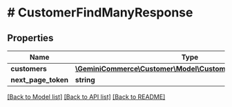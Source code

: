 # # CustomerFindManyResponse


## Properties


Name | Type | Description | Notes
------------ | ------------- | ------------- | -------------
**customers**| [**\GeminiCommerce\Customer\Model\CustomerCustomerResponse[]**](CustomerCustomerResponse.md) |   | [optional]
**next_page_token**| **string** |   | [optional]


[[Back to Model list]](../../README.md#models) [[Back to API list]](../../README.md#endpoints) [[Back to README]](../../README.md)